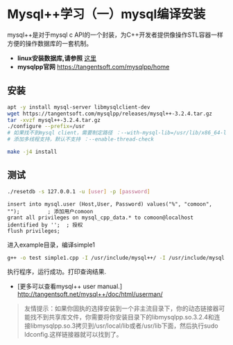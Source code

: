 # Mysql++学习（一）mysql编译安装

mysql++是对于mysql c API的一个封装，为C++开发者提供像操作STL容器一样方便的操作数据库的一套机制。

* **linux安装数据库,请参照** [这里](../../../database/mysql/readme.md)
* **mysqlpp官网**  <https://tangentsoft.com/mysqlpp/home>

## 安装

```bash
apt -y install mysql-server libmysqlclient-dev
wget https://tangentsoft.com/mysqlpp/releases/mysql++-3.2.4.tar.gz
tar -xvzf mysql++-3.2.4.tar.gz
./configure --prefix=/usr
# 如果找不到mysql client，需要制定路径 ：--with-mysql-lib=/usr/lib/x86_64-linux-gnu
# 添加多线程支持，默认不支持 ：--enable-thread-check

make -j4 install
```

## 测试

```bash
./resetdb -s 127.0.0.1 -u [user] -p [password]
```

```mysql
insert into mysql.user (Host,User, Password) values("%", "comoon", "");         ; 添加用户comoon
grant all privileges on mysql_cpp_data.* to comoon@localhost identified by '';  ; 授权
flush privileges;
```

进入example目录，编译simple1

```bash
g++ -o test simple1.cpp -I /usr/include/mysql++/ -I /usr/include/mysql -lmysqlpp
```

执行程序，运行成功。打印查询结果.

* [更多可以查看mysql++ user manual.] <http://tangentsoft.net/mysql++/doc/html/userman/>

> 友情提示：如果你固执的选择安装到一个非主流目录下，你的动态链接器可能找不到共享库文件，你需要将你安装目录下的libmysqlpp.so.3.2.4和连接libmysqlpp.so.3拷贝到/usr/local/lib或者/usr/lib下面，然后执行sudo ldconfig.这样链接器就可以找到了。